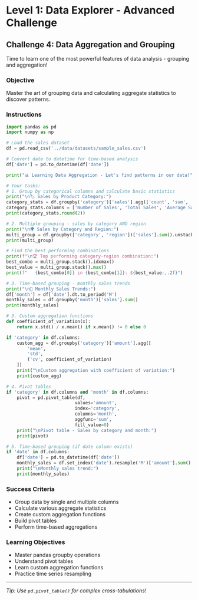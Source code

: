 # Level 1: Data Explorer - Advanced Challenge

## Challenge 4: Data Aggregation and Grouping

Time to learn one of the most powerful features of data analysis - grouping and aggregation!

### Objective

Master the art of grouping data and calculating aggregate statistics to discover patterns.

### Instructions

```python
import pandas as pd
import numpy as np

# Load the sales dataset
df = pd.read_csv('../data/datasets/sample_sales.csv')

# Convert date to datetime for time-based analysis
df['date'] = pd.to_datetime(df['date'])

print("📊 Learning Data Aggregation - Let's find patterns in our data!")

# Your tasks:
# 1. Group by categorical columns and calculate basic statistics
print("\n🏷️ Sales by Product Category:")
category_stats = df.groupby('category')['sales'].agg(['count', 'sum', 'mean', 'std'])
category_stats.columns = ['Number of Sales', 'Total Sales', 'Average Sale', 'Standard Deviation']
print(category_stats.round(2))

# 2. Multiple grouping - sales by category AND region
print("\n🌍 Sales by Category and Region:")
multi_group = df.groupby(['category', 'region'])['sales'].sum().unstack(fill_value=0)
print(multi_group)

# Find the best performing combinations
print(f"\n🏆 Top performing category-region combination:")
best_combo = multi_group.stack().idxmax()
best_value = multi_group.stack().max()
print(f"   {best_combo[0]} in {best_combo[1]}: ${best_value:,.2f}")

# 3. Time-based grouping - monthly sales trends
print("\n📅 Monthly Sales Trends:")
df['month'] = df['date'].dt.to_period('M')
monthly_sales = df.groupby('month')['sales'].sum()
print(monthly_sales)

# 3. Custom aggregation functions
def coefficient_of_variation(x):
    return x.std() / x.mean() if x.mean() != 0 else 0

if 'category' in df.columns:
    custom_agg = df.groupby('category')['amount'].agg([
        'mean',
        'std',
        ('cv', coefficient_of_variation)
    ])
    print("\nCustom aggregation with coefficient of variation:")
    print(custom_agg)

# 4. Pivot tables
if 'category' in df.columns and 'month' in df.columns:
    pivot = pd.pivot_table(df,
                          values='amount',
                          index='category',
                          columns='month',
                          aggfunc='sum',
                          fill_value=0)
    print("\nPivot table - Sales by category and month:")
    print(pivot)

# 5. Time-based grouping (if date column exists)
if 'date' in df.columns:
    df['date'] = pd.to_datetime(df['date'])
    monthly_sales = df.set_index('date').resample('M')['amount'].sum()
    print("\nMonthly sales trend:")
    print(monthly_sales)
```

### Success Criteria

- Group data by single and multiple columns
- Calculate various aggregate statistics
- Create custom aggregation functions
- Build pivot tables
- Perform time-based aggregations

### Learning Objectives

- Master pandas groupby operations
- Understand pivot tables
- Learn custom aggregation functions
- Practice time series resampling

---

_Tip: Use `pd.pivot_table()` for complex cross-tabulations!_
